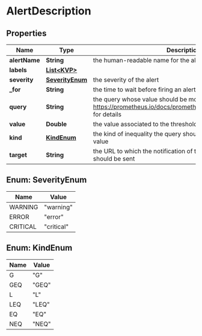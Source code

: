# AlertDescription

## Properties
Name | Type | Description | Notes
------------ | ------------- | ------------- | -------------
**alertName** | **String** | the human-readable name for the alert |  [optional]
**labels** | [**List&lt;KVP&gt;**](KVP.md) |  |  [optional]
**severity** | [**SeverityEnum**](#SeverityEnum) | the severity of the alert |  [optional]
**_for** | **String** | the time to wait before firing an alert. Pattern [0-9]+{s,m} |  [optional]
**query** | **String** | the query whose value should be monitored. See https://prometheus.io/docs/prometheus/latest/querying/basics/ for details  |  [optional]
**value** | **Double** | the value associated to the threshold |  [optional]
**kind** | [**KindEnum**](#KindEnum) | the kind of inequality the query should satisfy related to the value |  [optional]
**target** | **String** | the URL to which the notification of the violated threshold should be sent |  [optional]

<a name="SeverityEnum"></a>
## Enum: SeverityEnum
Name | Value
---- | -----
WARNING | &quot;warning&quot;
ERROR | &quot;error&quot;
CRITICAL | &quot;critical&quot;

<a name="KindEnum"></a>
## Enum: KindEnum
Name | Value
---- | -----
G | &quot;G&quot;
GEQ | &quot;GEQ&quot;
L | &quot;L&quot;
LEQ | &quot;LEQ&quot;
EQ | &quot;EQ&quot;
NEQ | &quot;NEQ&quot;
